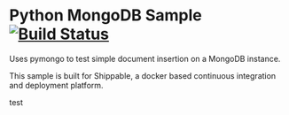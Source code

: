 Python MongoDB Sample [![Build Status](https://apibeta.shippable.com/projects/537a506f326b4d0f004a46bb/badge/master)](https://shippable.com)
=====================

Uses pymongo to test simple document insertion on a MongoDB instance.

This sample is built for Shippable, a docker based continuous integration and deployment platform.

test
